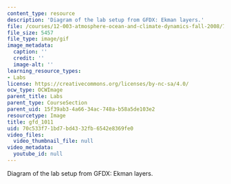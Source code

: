```yaml
---
content_type: resource
description: 'Diagram of the lab setup from GFDX: Ekman layers.'
file: /courses/12-003-atmosphere-ocean-and-climate-dynamics-fall-2008/70c533f71bd7bd4332fb6542e8369fe0_gfd_1011.gif
file_size: 5457
file_type: image/gif
image_metadata:
  caption: ''
  credit: ''
  image-alt: ''
learning_resource_types:
- Labs
license: https://creativecommons.org/licenses/by-nc-sa/4.0/
ocw_type: OCWImage
parent_title: Labs
parent_type: CourseSection
parent_uid: 15f39ab3-4a66-34ac-748a-b58a5de103e2
resourcetype: Image
title: gfd_1011
uid: 70c533f7-1bd7-bd43-32fb-6542e8369fe0
video_files:
  video_thumbnail_file: null
video_metadata:
  youtube_id: null
---
```

Diagram of the lab setup from GFDX: Ekman layers.